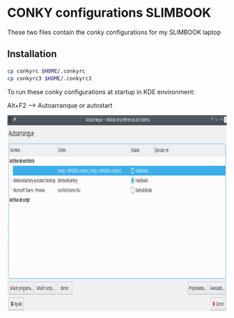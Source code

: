 CONKY configurations SLIMBOOK
==========================

These two files contain the conky configurations for my SLIMBOOK laptop

Installation
-----------------

```bash
cp conkyrc $HOME/.conkyrc
cp conkyrc3 $HOME/.conkyrc3
```


To run these conky configurations at startup in KDE environment:

Alt+F2 --> Autoarranque or autostart

<p align="center">
  <img src="./autostart.png" alt="Atom numbers" height="450"/>  
</p>








